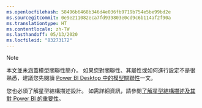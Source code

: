 ```yaml
---
ms.openlocfilehash: 58496b6468b346d4e036fb9719b754e5be99bd2e
ms.sourcegitcommit: 0e9e211082eca7fd939803e0cd9c6b114af2f90a
ms.translationtype: HT
ms.contentlocale: zh-TW
ms.lasthandoff: 05/13/2020
ms.locfileid: "83273172"
---
```

> [!NOTE]
> 本文並未涵蓋模型關聯性簡介。 如果您對關聯性、其屬性或如何進行設定不是很熟悉，建議您先閱讀 [Power BI Desktop 中的模型關聯性](../../transform-model/desktop-relationships-understand.md)一文。
>
> 您也必須了解星型結構描述設計。 如需詳細資訊，請參閱[了解星型結構描述及其對 Power BI 的重要性](../star-schema.md)。